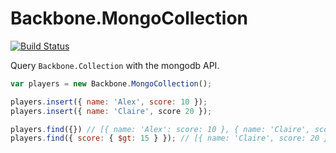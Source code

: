 # Backbone.MongoCollection

[![Build Status](https://magnum.travis-ci.com/alexhancock/backbone-mongo.png?token=AqmVkZFx1y67sssTsTY1&branch=master)](https://magnum.travis-ci.com/alexhancock/backbone-mongo)

Query ```Backbone.Collection``` with the mongodb API.

```JavaScript
var players = new Backbone.MongoCollection();

players.insert({ name: 'Alex', score: 10 });
players.insert({ name: 'Claire', score 20 });

players.find({}) // [{ name: 'Alex': score: 10 }, { name: 'Claire', score: 20 }]
players.find({ score: { $gt: 15 } }); // [{ name: 'Claire', score: 20 }];
```
